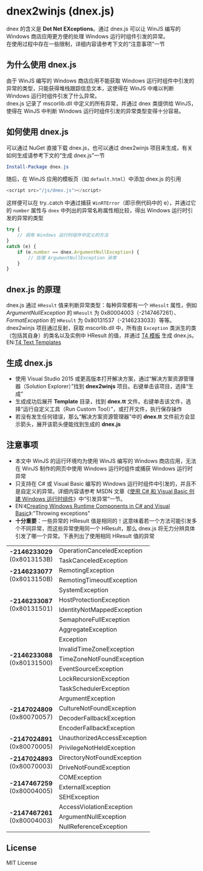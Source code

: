 # dnex2winjs (dnex.js)
dnex 的含义是 **Dot Net EXceptions**。通过 dnex.js 可以让 WinJS 编写的 Windows 商店应用更方便的处理 Windows 运行时组件引发的异常。<br />
在使用过程中存在一些限制，详细内容请参考下文的“注意事项”一节

## 为什么使用 dnex.js
由于 WinJS 编写的 Windows 商店应用不能获取 Windows 运行时组件中引发的异常的类型，只能获得堆栈跟踪信息文本，这使得在 WinJS 中难以判断 Windows 运行时组件引发了什么异常。<br />
dnex.js 记录了 mscorlib.dll 中定义的所有异常，并通过 dnex 类提供给 WinJS，使得在 WinJS 中判断 Windows 运行时组件引发的异常类型变得十分容易。

## 如何使用 dnex.js
可以通过 NuGet 直接下载 dnex.js，也可以通过 dnex2winjs 项目来生成，有关如何生成请参考下文的“生成 dnex.js”一节
```powershell
Install-Package dnex.js
```

随后，在 WinJS 应用的模板页（如 `default.html`）中添加 dnex.js 的引用
```javascript
<script src="/js/dnex.js"></script>
```

这样便可以在 try..catch 中通过捕获 `WinRTError`（即示例代码中的 e），并通过它的 `number` 属性与 `dnex` 中列出的异常名称属性相比较，得出 Windows 运行时引发的异常的类型
```javascript
try {
    // 调用 Windows 运行时组件中定义的方法
}
catch (e) {
    if (e.number == dnex.ArgumentNullException) {
        // 处理 ArgumentNullException 异常
    }
}
```

## dnex.js 的原理
dnex.js 通过 `HResult` 值来判断异常类型：每种异常都有一个 `HResult` 属性，例如 *ArgumentNullException* 的 `HResult` 为 0x80004003（-2147467261）、*FormatException* 的 `HResult` 为 0x80131537（-2146233033）等等。<br />
dnex2winjs 项目通过反射，获取 mscorlib.dll 中，所有由 `Exception` 类派生的类（包括其自身）的类名以及实例中 HResult 的值，并通过 [T4 模板](https://msdn.microsoft.com/zh-cn/library/bb126445.aspx) 生成 dnex.js。<br />
EN:[T4 Text Templates](https://msdn.microsoft.com/en-us/library/bb126445.aspx)

## 生成 dnex.js
* 使用 Visual Studio 2015 或更高版本打开解决方案，通过“解决方案资源管理器（Solution Explorer）”找到 **dnex2winjs** 项目。右键单击该项目，选择“生成”
* 生成成功后展开 **Template** 目录，找到 **dnex.tt** 文件。右键单击该文件，选择“运行自定义工具（Run Custom Tool）”，或打开文件，执行保存操作
* 若没有发生任何错误，那么“解决方案资源管理器”中的 **dnex.tt** 文件前方会显示箭头，展开该箭头便能找到生成的 **dnex.js**

## 注意事项
* 本文中 WinJS 的运行环境均为使用 WinJS 编写的 Windows 商店应用，无法在 WinJS 制作的网页中使用 Windows 运行时组件或捕获 Windows 运行时异常
* 只支持在 C# 或 Visual Basic 编写的 Windows 运行时组件中引发的，并且不是自定义的异常。详细内容请参考 MSDN 文章《[使用 C# 和 Visual Basic 创建 Windows 运行时组件](https://msdn.microsoft.com/zh-cn/library/windows/apps/xaml/mt609005.aspx)》中“引发异常”一节。<br />
* EN:《[Creating Windows Runtime Components in C# and Visual Basic](https://msdn.microsoft.com/en-us/windows/uwp/winrt-components/creating-windows-runtime-components-in-csharp-and-visual-basic)》:"Throwing exceptions"
* **十分重要**：一些异常的 HResult 值是相同的！这意味着若一个方法可能引发多个不同异常，而这些异常使用同一个 HResult，那么 dnex.js 将无力分辨具体引发了哪一个异常。下表列出了使用相同 HResult 值的异常
<table>
		<tr>
			<td rowspan="2">
				<b>-2146233029</b><br />
				(0x8013153B)
			</td>
			<td>OperationCanceledException</td>
		</tr>
		<tr>
			<td>TaskCanceledException</td>
		</tr>
		<tr>
			<td rowspan="2">
				<b>-2146233077</b><br />
				(0x8013150B)
			</td>
			<td>RemotingException</td>
		</tr>
		<tr>
			<td>RemotingTimeoutException</td>
		</tr>
		<tr>
			<td rowspan="4">
				<b>-2146233087</b><br />
				(0x80131501)
			</td>
			<td>SystemException</td>
		</tr>
		<tr>
			<td>HostProtectionException</td>
		</tr>
		<tr>
			<td>IdentityNotMappedException</td>
		</tr>
		<tr>
			<td>SemaphoreFullException</td>
		</tr>
		<tr>
			<td rowspan="7">
				<b>-2146233088</b><br />
				(0x80131500)
			</td>
			<td>AggregateException</td>
		</tr>
		<tr>
			<td>Exception</td>
		</tr>
		<tr>
			<td>InvalidTimeZoneException</td>
		</tr>
		<tr>
			<td>TimeZoneNotFoundException</td>
		</tr>
		<tr>
			<td>EventSourceException</td>
		</tr>
		<tr>
			<td>LockRecursionException</td>
		</tr>
		<tr>
			<td>TaskSchedulerException</td>
		</tr>
		<tr>
			<td rowspan="4">
				<b>-2147024809</b><br />
				(0x80070057)
			</td>
			<td>ArgumentException</td>
		</tr>
		<tr>
			<td>CultureNotFoundException</td>
		</tr>
		<tr>
			<td>DecoderFallbackException</td>
		</tr>
		<tr>
			<td>EncoderFallbackException</td>
		</tr>
		<tr>
			<td rowspan="2">
				<b>-2147024891</b><br />
				(0x80070005)
			</td>
			<td>UnauthorizedAccessException</td>
		</tr>
		<tr>
			<td>PrivilegeNotHeldException</td>
		</tr>
		<tr>
			<td rowspan="2">
				<b>-2147024893</b><br />
				(0x80070003)
			</td>
			<td>DirectoryNotFoundException</td>
		</tr>
		<tr>
			<td>DriveNotFoundException</td>
		</tr>
		<tr>
			<td rowspan="3">
				<b>-2147467259</b><br />
				(0x80004005)
			</td>
			<td>COMException</td>
		</tr>
		<tr>
			<td>ExternalException</td>
		</tr>
		<tr>
			<td>SEHException</td>
		</tr>
		<tr>
			<td rowspan="3">
				<b>-2147467261</b><br />
				(0x80004003)
			</td>
			<td>AccessViolationException</td>
		</tr>
		<tr>
			<td>ArgumentNullException</td>
		</tr>
		<tr>
			<td>NullReferenceException</td>
		</tr>
</table>

## License
MIT License
